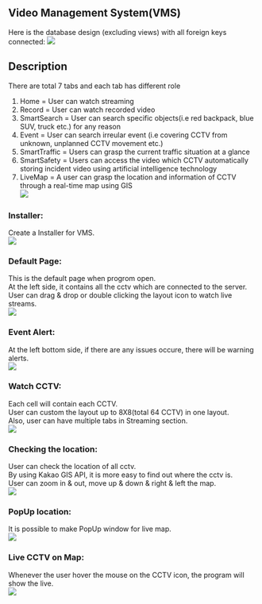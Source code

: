 ## Video Management System(VMS)
Here is the database design (excluding views) with all foreign keys connected:
![](Media/Database_design.png)

## Description
There are total 7 tabs and each tab has different role <br/>
1. Home = User can watch streaming <br/>
2. Record = User can watch recorded video <br/>
3. SmartSearch = User can search specific objects(i.e red backpack, blue SUV, truck etc.) for any reason <br/>
4. Event = User can search irreular event (i.e covering CCTV from unknown, unplanned CCTV movement etc.) <br/>
5. SmartTraffic = Users can grasp the current traffic situation at a glance <br/>
6. SmartSafety = Users can access the video which CCTV automatically storing incident video using artificial intelligence technology <br/>
7. LiveMap = A user can grasp the location and information of CCTV through a real-time map using GIS </br>
![](Media/major_tabs.png)


### Installer: <br/>
Create a Installer for VMS.<br/>
![](Media/Installer.png)

### Default Page: <br/>
This is the default page when progrom open.<br/>
At the left side, it contains all the cctv which are connected to the server. <br/>
User can drag & drop or double clicking the layout icon to watch live streams. <br/>
![](Media/Default.png)

### Event Alert: <br/>
At the left bottom side, if there are any issues occure, there will be warning alerts.<br/>
![](Media/event_alert.png)


### Watch CCTV: <br/>
Each cell will contain each CCTV.<br/>
User can custom the layout up to 8X8(total 64 CCTV) in one layout.<br/>
Also, user can have multiple tabs in Streaming section.<br/>
![](Media/cctv_controll.png)

### Checking the location: <br/>
User can check the location of all cctv.<br/>
By using Kakao GIS API, it is more easy to find out where the cctv is.<br/>
User can zoom in & out, move up & down & right & left the map.<br/>
![](Media/cctv_location.png)

### PopUp location: <br/>
It is possible to make PopUp window for live map.<br/>
![](Media/PopUp.png)

### Live CCTV on Map: <br/>
Whenever the user hover the mouse on the CCTV icon, the program will show the live.<br/>
![](Media/live_cctv.png)

